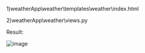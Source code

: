 1)weatherApp\weather\templates\weather\index.html

2)weatherApp\weather\views.py

Result:

![image](https://github.com/pelmen44/Project/assets/116953192/5e31094d-3322-4266-9a76-4a5514e1f40a)
